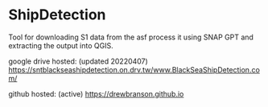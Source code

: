 # ShipDetection
Tool for downloading S1 data from the asf process it using SNAP GPT and extracting the output into QGIS.

google drive hosted: (updated 20220407)
https://sntblackseashipdetection.on.drv.tw/www.BlackSeaShipDetection.com/

github hosted: (active)
https://drewbranson.github.io  
